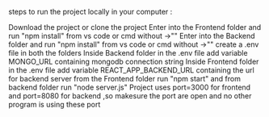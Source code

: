 steps to run the project locally in your computer :

Download the project or clone the project
Enter into the Frontend folder and run "npm install" from vs code or cmd without ->""
Enter into the Backend folder and run "npm install" from vs code or cmd without ->""
create a .env file in both the folders 
Inside Backend folder in the .env file add variable MONGO_URL  containing mongodb connection string 
Inside Frontend folder in the .env file add variable REACT_APP_BACKEND_URL  containing the url for backend server 
from the Frontend folder run "npm start" and from backend folder run "node server.js"
Project uses port=3000 for frontend and port=8080 for backend ,so makesure the port are open and no other program is using these port
